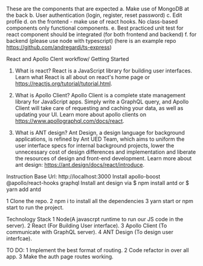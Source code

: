 These are the components that are expected
a. Make use of MongoDB at the back
b. User authentication (login, register, reset password)
c. Edit profile
d. on the frontend - make use of react hooks. No class-based components only functional components.
e. Best practiced unit test for react component should be integrated (for both frontend and backend)
f. for backend (please use node with typescript)
(here is an example repo https://github.com/andregardi/ts-express)

React and Apollo Clent workflow/ Getting Started

1. What is react?
   React is a JavaScript library for building user interfaces. Learn what React is all about on react's home page or https://reactjs.org/tutorial/tutorial.html.

2. What is Apollo Client?
   Apollo Client is a complete state management library for JavaScript apps. Simply write a GraphQL query, and Apollo Client will take care of requesting and caching your data, as well as updating your UI.
   Learn more about apollo clients on https://www.apollographql.com/docs/react.

3. What is ANT design?
   Ant Design, a design language for background applications, is refined by Ant UED Team, which aims to uniform the user interface specs for internal background projects, lower the unnecessary cost of design differences and implementation and liberate the resources of design and front-end development. Learn more about ant design:
   https://ant.design/docs/react/introduce.

Instruction
Base Url: http://localhost:3000
Install apollo-boost @apollo/react-hooks graphql
Install ant design via $ npm install antd or $ yarn add antd

1 Clone the repo.
2 npm i to install all the dependencies
3 yarn start or npm start to run the project.

Technology Stack
1 Node(A javascrpt runtime to run our JS code in the server).
2 React (For Building User interface).
3 Apollo Client (To communicate with GraphQL server).
4 ANT Design (To design user interfcae).

TO DO:
1 Implement the best format of routing.
2 Code refactor in over all app.
3 Make the auth page routes working.